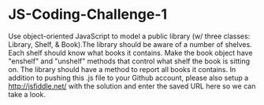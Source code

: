 JS-Coding-Challenge-1
=====================

Use object-oriented JavaScript to model a public library (w/ three classes: Library, Shelf, &amp; Book).The library should be aware of a number of shelves. Each shelf should know what books it contains. Make the book object have "enshelf" and "unshelf" methods that control what shelf the book is sitting on. The library should have a method to report all books it contains. In addition to pushing this .js file to your Github account, please also setup a http://jsfiddle.net/ with the solution and enter the saved URL here so we can take a look.
